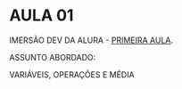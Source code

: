 # AULA 01

IMERSÃO DEV DA ALURA - [PRIMEIRA AULA](https://imersao.dev/aulas/aula01-variaveis-operacoes-media).

ASSUNTO ABORDADO:


VARIÁVEIS, OPERAÇÕES E MÉDIA
